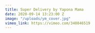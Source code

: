 ```yaml
---
title: Super Delivery by Yapona Mama
date: 2020-09-14 13:23:00 Z
image: "/uploads/ym_cover.jpg"
vimeo_link: https://vimeo.com/340846519
---
```


